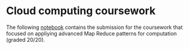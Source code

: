 # Cloud computing coursework 

The following [notebook](https://github.com/dorianbg/cloud-computing-coursework-map-reduce/blob/master/final_submission.ipynb) contains the submission for the coursework that focused on appliying advanced Map Reduce patterns for computation (graded 20/20).
